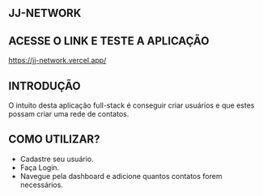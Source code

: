 ## JJ-NETWORK 

## ACESSE O LINK E TESTE A APLICAÇÃO 
  https://jj-network.vercel.app/

## INTRODUÇÃO
  O intuito desta aplicação full-stack é conseguir criar usuários e que estes possam criar uma rede de contatos.
  
## COMO UTILIZAR?
- Cadastre seu usuário. 
- Faça Login. 
- Navegue pela dashboard e adicione quantos contatos forem necessários. 
 
